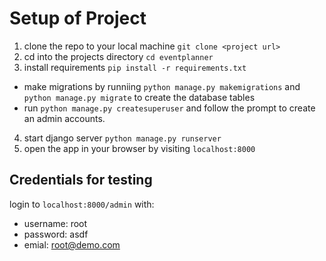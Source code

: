 # Setup of Project

1. clone the repo to your local machine `git clone <project url>`
2. cd into the projects directory `cd eventplanner`
3. install requirements `pip install -r requirements.txt`

- make migrations by runniing `python manage.py makemigrations` and `python manage.py migrate` to create the database tables
- run `python manage.py createsuperuser` and follow the prompt to create an admin accounts.

4. start django server `python manage.py runserver`
5. open the app in your browser by visiting `localhost:8000`

## Credentials for testing

login to `localhost:8000/admin` with:

- username: root
- password: asdf
- emial: <root@demo.com>
